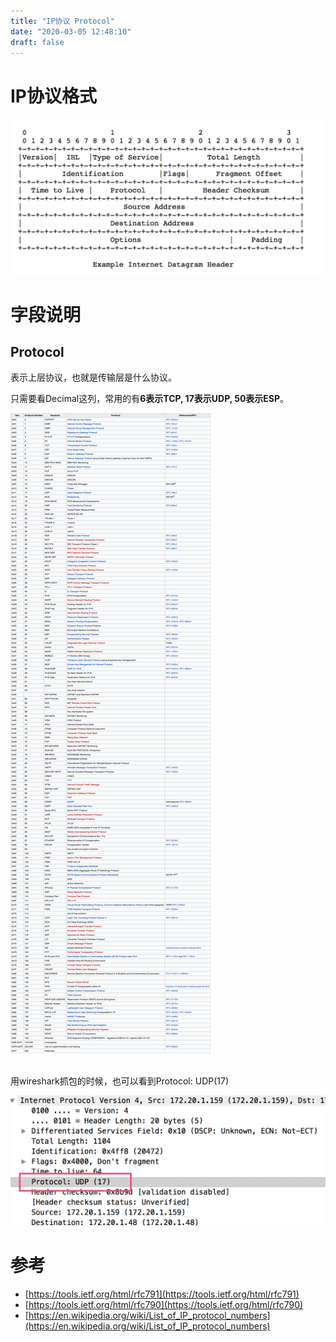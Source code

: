 ```yaml
---
title: "IP协议 Protocol"
date: "2020-03-05 12:48:10"
draft: false
---
```


# IP协议格式

![](2022-10-29-15-26-15.png)


# 字段说明 

## Protocol
表示上层协议，也就是传输层是什么协议。

只需要看Decimal这列，常用的有**6表示TCP, 17表示UDP, 50表示ESP**。

![](2022-10-29-15-30-11.png)

<br />用wireshark抓包的时候，也可以看到Protocol: UDP(17)

![](2022-10-29-15-30-26.png)


# 参考

- [https://tools.ietf.org/html/rfc791](https://tools.ietf.org/html/rfc791)
- [https://tools.ietf.org/html/rfc790](https://tools.ietf.org/html/rfc790)
- [https://en.wikipedia.org/wiki/List_of_IP_protocol_numbers](https://en.wikipedia.org/wiki/List_of_IP_protocol_numbers)

